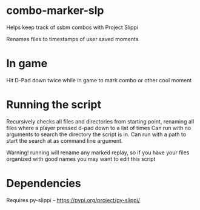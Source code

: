 # combo-marker-slp
Helps keep track of ssbm combos with Project Slippi

Renames files to timestamps of user saved moments

# In game
Hit D-Pad down twice while in game to mark combo or other cool moment

# Running the script
Recursively checks all files and directories from starting point, renaming all files where a player pressed d-pad down to a list of times
Can run with no arguments to search the directory the script is in.
Can run with a path to start the search at as command line argument.

Warning! running will rename any marked replay, so if you have your files organized with good names you may want to edit this script


# Dependencies
Requires py-slippi - https://pypi.org/project/py-slippi/


